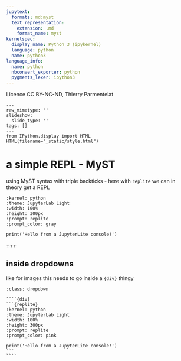 ```yaml
---
jupytext:
  formats: md:myst
  text_representation:
    extension: .md
    format_name: myst
kernelspec:
  display_name: Python 3 (ipykernel)
  language: python
  name: python3
language_info:
  name: python
  nbconvert_exporter: python
  pygments_lexer: ipython3
---
```


Licence CC BY-NC-ND, Thierry Parmentelat

```{raw-cell}
---
raw_mimetype: ''
slideshow:
  slide_type: ''
tags: []
---
from IPython.display import HTML
HTML(filename="_static/style.html")
```

# a simple REPL - MyST

using MyST syntax with triple backticks - here with `replite` we can in theory get a REPL

```{replite}
:kernel: python
:theme: JupyterLab Light
:width: 100%
:height: 300px
:prompt: replite
:prompt_color: gray

print('Hello from a JupyterLite console!')
```

+++

## inside dropdowns

like for images this needs to go inside a `{div}` thingy

`````{admonition} a hidden repl
:class: dropdown

````{div}
```{replite}
:kernel: python
:theme: JupyterLab Light
:width: 100%
:height: 300px
:prompt: replite
:prompt_color: pink

print('Hello from a JupyterLite console!')
```
````
`````
